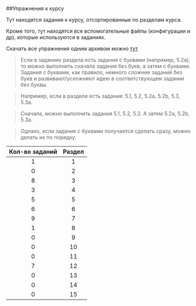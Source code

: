 ##Упражнения к курсу

Тут находятся задания к курсу, отсортированные по разделам курса.

Кроме того, тут находятся все вспомогательные файлы (конфигурации и др), которые используются в заданиях.

Скачать все упражнения одним архивом можно [тут](https://github.com/natenka/PyNEng/blob/master/exercises.zip)


> Если в заданиях раздела есть задания с буквами (например, 5.2a), то можно выполнить сначала задания без букв, а затем с буквами. Задания с буквами, как правило, немного сложнее заданий без букв и развивают/усложняют идею в соответствующем задании без буквы.

> Например, если в разделе есть задания: 5.1, 5.2, 5.2a, 5.2b, 5.3, 5.3a.

> Сначала, можно выполнить задания 5.1, 5.2, 5.3. А затем 5.2a, 5.2b, 5.3a.

> Однако, если задания с буквами получается сделать сразу, можно делать их по порядку.

| Кол-во заданий| Раздел        |
|:-------------:|:-------------:|
|        1      |       1       |
|        0      |       2       |
|        8      |       3       |
|        3      |       4       |
|        5      |       5       |
|        6      |       6       |
|        9      |       7       |
|        1      |       8       |
|        0      |       9       |
|        0      |       10      |
|        0      |       11      |
|        7      |       12      |
|        0      |       13      |
|        0      |       14      |
|        0      |       15      |
